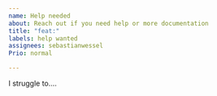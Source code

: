 ```yaml
---
name: Help needed
about: Reach out if you need help or more documentation
title: "feat:"
labels: help wanted
assignees: sebastianwessel
Prio: normal

---
```


I struggle to....